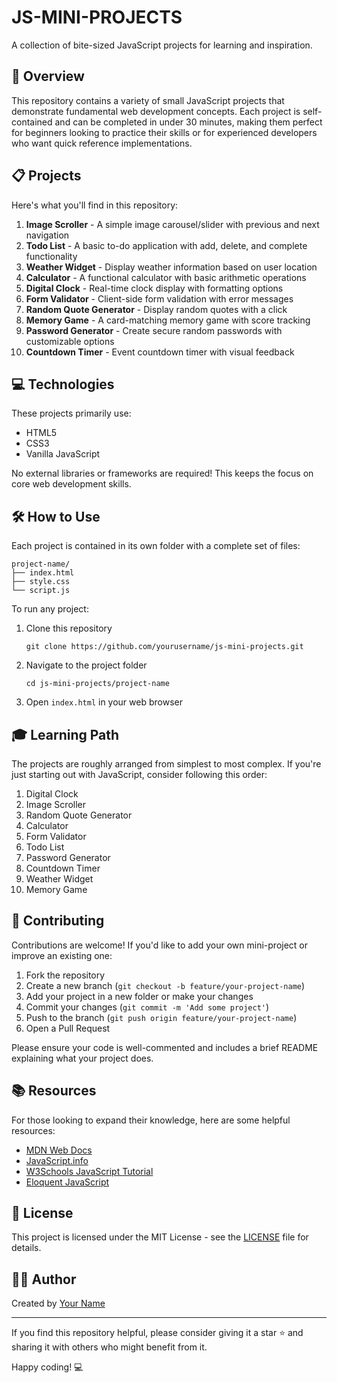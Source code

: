 # JS-MINI-PROJECTS

A collection of bite-sized JavaScript projects for learning and inspiration.

## 🚀 Overview

This repository contains a variety of small JavaScript projects that demonstrate fundamental web development concepts. Each project is self-contained and can be completed in under 30 minutes, making them perfect for beginners looking to practice their skills or for experienced developers who want quick reference implementations.

## 📋 Projects

Here's what you'll find in this repository:

1. **Image Scroller** - A simple image carousel/slider with previous and next navigation
2. **Todo List** - A basic to-do application with add, delete, and complete functionality
3. **Weather Widget** - Display weather information based on user location
4. **Calculator** - A functional calculator with basic arithmetic operations
5. **Digital Clock** - Real-time clock display with formatting options
6. **Form Validator** - Client-side form validation with error messages
7. **Random Quote Generator** - Display random quotes with a click
8. **Memory Game** - A card-matching memory game with score tracking
9. **Password Generator** - Create secure random passwords with customizable options
10. **Countdown Timer** - Event countdown timer with visual feedback

## 💻 Technologies

These projects primarily use:

- HTML5
- CSS3
- Vanilla JavaScript

No external libraries or frameworks are required! This keeps the focus on core web development skills.

## 🛠️ How to Use

Each project is contained in its own folder with a complete set of files:

```
project-name/
├── index.html
├── style.css
└── script.js
```

To run any project:

1. Clone this repository
   ```
   git clone https://github.com/yourusername/js-mini-projects.git
   ```
2. Navigate to the project folder
   ```
   cd js-mini-projects/project-name
   ```
3. Open `index.html` in your web browser

## 🎓 Learning Path

The projects are roughly arranged from simplest to most complex. If you're just starting out with JavaScript, consider following this order:

1. Digital Clock
2. Image Scroller
3. Random Quote Generator
4. Calculator
5. Form Validator
6. Todo List
7. Password Generator
8. Countdown Timer
9. Weather Widget
10. Memory Game

## 🤝 Contributing

Contributions are welcome! If you'd like to add your own mini-project or improve an existing one:

1. Fork the repository
2. Create a new branch (`git checkout -b feature/your-project-name`)
3. Add your project in a new folder or make your changes
4. Commit your changes (`git commit -m 'Add some project'`)
5. Push to the branch (`git push origin feature/your-project-name`)
6. Open a Pull Request

Please ensure your code is well-commented and includes a brief README explaining what your project does.

## 📚 Resources

For those looking to expand their knowledge, here are some helpful resources:

- [MDN Web Docs](https://developer.mozilla.org/en-US/docs/Web/JavaScript)
- [JavaScript.info](https://javascript.info/)
- [W3Schools JavaScript Tutorial](https://www.w3schools.com/js/)
- [Eloquent JavaScript](https://eloquentjavascript.net/)

## 📄 License

This project is licensed under the MIT License - see the [LICENSE](LICENSE) file for details.

## 👨‍💻 Author

Created by [Your Name](https://github.com/yourusername)

---

If you find this repository helpful, please consider giving it a star ⭐ and sharing it with others who might benefit from it.

Happy coding! 💻
